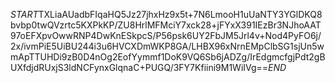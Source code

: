 $START$TXLiaAUadbFIqaHQ5Jz27jhxHz9x5t+7N6LmooH1uUaNTY3YGlDKQ8bvbp0twQVzrtc5KXPkKP/ZU8HrlMFMciY7xck28+jFYxX391IEzBr3NJhoAAT97oEFXpvOwwRNP4DwKnESkpcS/P56psk6UY2FbJM5Jrl4v+Nod4PyFO6j/2x/ivmPiE5UiBU244i3u6HVCXDmWKP8GA/LHBX96xNrnEMpClbSG1sjUn5wmApTTUHDi9zB0D4nOg2EofYymmf1DoK9VQ6Sb6jADZg/IrEdgmcfgjPdt2gBUXfdjdRUxjS3ldNCFynxGlqnaC+PUGQ/3FY7Kfiini9M1WiIVg==$END$